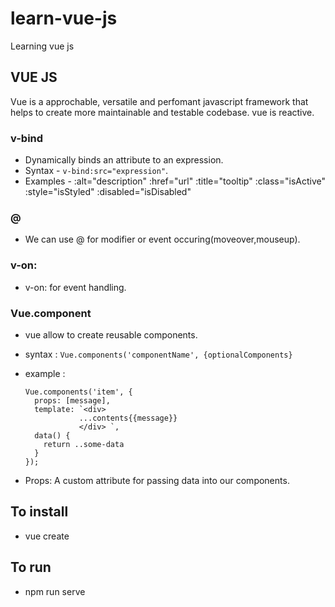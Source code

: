 # learn-vue-js
Learning vue js

## VUE JS
Vue is a approchable, versatile and perfomant javascript framework that helps to create more maintainable and testable codebase. vue is reactive.

### v-bind
- Dynamically binds an attribute to an expression.
- Syntax - `v-bind:src="expression"`.
- Examples - 
  :alt="description"
  :href="url"
  :title="tooltip"
  :class="isActive"
  :style="isStyled"
  :disabled="isDisabled"
### @
- We can use @ for modifier or event occuring(moveover,mouseup).

### v-on:
- v-on: for event handling.

### Vue.component
- vue allow to create reusable components.
- syntax : `Vue.components('componentName', {optionalComponents}`
- example :
  ```
  Vue.components('item', {
    props: [message],
    template: `<div>
              ...contents{{message}}
              </div> `,
    data() {
      return ..some-data
    }
  });
  ```

- Props: A custom attribute for passing data into our components.

## To install 
- vue create <appName>

## To run
- npm run serve